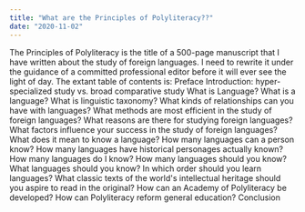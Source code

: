 ```yaml
---
title: "What are the Principles of Polyliteracy??"
date: "2020-11-02"
---
```


The Principles of Polyliteracy is the title of a 500-page manuscript that I have written about the study of foreign languages. I need to rewrite it under the guidance of a committed professional editor before it will ever see the light of day. The extant table of contents is:
Preface
Introduction: hyper-specialized study vs. broad comparative study
What is Language?
What is a language?
What is linguistic taxonomy?
What kinds of relationships can you have with languages?
What methods are most efficient in the study of foreign languages?
What reasons are there for studying foreign languages?
What factors influence your success in the study of foreign languages?
What does it mean to know a language?
How many languages can a person know?
How many languages have historical personages actually known?
How many languages do I know?
How many languages should you know?
What languages should you know?
In which order should you learn languages?
What classic texts of the world's intellectual heritage should you aspire to read in the original?
How can an Academy of Polyliteracy be developed?
How can Polyliteracy reform general education?
Conclusion
